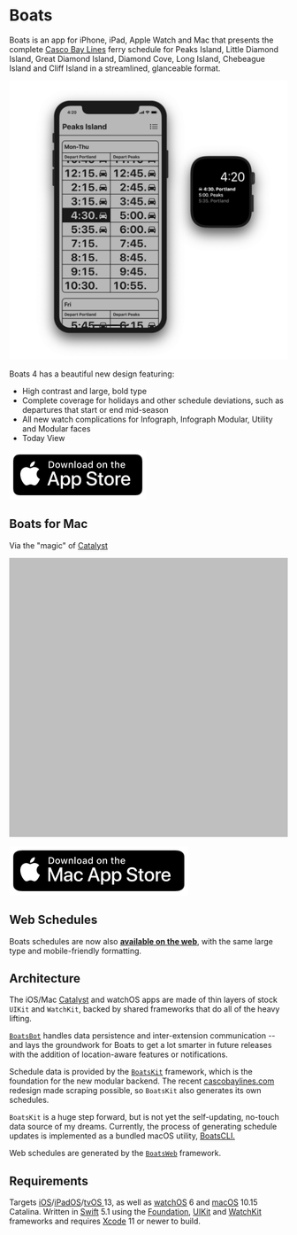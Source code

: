 # Boats

Boats is an app for iPhone, iPad, Apple Watch and Mac that presents the complete [Casco Bay Lines](https://cascobaylines.com) ferry schedule for Peaks Island, Little Diamond Island, Great Diamond Island, Diamond Cove, Long Island, Chebeague Island and Cliff Island in a streamlined, glanceable format.

![](Boats/Boats.png)

Boats 4 has a beautiful new design featuring:

* High contrast and large, bold type
* Complete coverage for holidays and other schedule deviations, such as departures that start or end mid-season
* All new watch complications for Infograph, Infograph Modular, Utility and Modular faces
* Today View

[![Download on the App Store](Boats/AppStore.svg)](https://itunes.apple.com/app/id1152562893)

## Boats for Mac

Via the "magic" of [Catalyst](https://developer.apple.com/mac-catalyst/)

![](Boats/BoatsMac.png)

[![Download on the App Store](Boats/MacAppStore.svg)](https://itunes.apple.com/app/id1152562893)

## Web Schedules

Boats schedules are now also [__available on the web__](https://toddheasley.github.io/boats), with the same large type and mobile-friendly formatting.

## Architecture

The iOS/Mac [Catalyst](https://developer.apple.com/ipad-apps-for-mac) and  watchOS apps are made of thin layers of stock `UIKit` and `WatchKit`, backed by shared frameworks that do all of the heavy lifting.

[`BoatsBot`](BoatsBot) handles data persistence and inter-extension communication -- and lays the groundwork for Boats to get a lot smarter in future releases with the addition of location-aware features or notifications.

Schedule data is provided by the [`BoatsKit`](BoatsKit) framework, which is the foundation for the new modular backend. The recent [cascobaylines.com](https://cascobaylines.com) redesign made scraping possible, so `BoatsKit` also generates its own schedules.

`BoatsKit` is a huge step forward, but is not yet the self-updating, no-touch data source of my dreams. Currently, the process of generating schedule updates is implemented as a bundled macOS utility, [BoatsCLI.](Boats/BoatsCLI)

Web schedules are generated by the [`BoatsWeb`](BoatsWeb) framework.

## Requirements

Targets [iOS](https://developer.apple.com/ios)/[iPadOS](https://developer.apple.com/ipad)/[tvOS ](https://developer.apple.com/tvos) 13, as well as [watchOS](https://developer.apple.com/watchos) 6 and [macOS](https://developer.apple.com/macos) 10.15 Catalina. Written in [Swift](https://developer.apple.com/documentation/swift) 5.1 using the [Foundation](https://developer.apple.com/documentation/foundation), [UIKit](https://developer.apple.com/documentation/uikit) and [WatchKit](https://developer.apple.com/documentation/watchkit) frameworks and requires [Xcode](https://developer.apple.com/xcode) 11 or newer to build.
